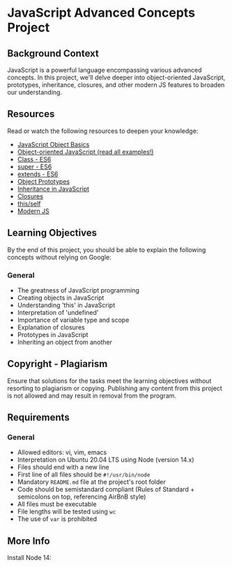 # JavaScript Advanced Concepts Project

## Background Context
JavaScript is a powerful language encompassing various advanced concepts. In this project, we'll delve deeper into object-oriented JavaScript, prototypes, inheritance, closures, and other modern JS features to broaden our understanding.

## Resources
Read or watch the following resources to deepen your knowledge:
- [JavaScript Object Basics](#)
- [Object-oriented JavaScript (read all examples!)](#)
- [Class - ES6](#)
- [super - ES6](#)
- [extends - ES6](#)
- [Object Prototypes](#)
- [Inheritance in JavaScript](#)
- [Closures](#)
- [this/self](#)
- [Modern JS](#)

## Learning Objectives
By the end of this project, you should be able to explain the following concepts without relying on Google:
### General
- The greatness of JavaScript programming
- Creating objects in JavaScript
- Understanding 'this' in JavaScript
- Interpretation of 'undefined'
- Importance of variable type and scope
- Explanation of closures
- Prototypes in JavaScript
- Inheriting an object from another

## Copyright - Plagiarism
Ensure that solutions for the tasks meet the learning objectives without resorting to plagiarism or copying. Publishing any content from this project is not allowed and may result in removal from the program.

## Requirements
### General
- Allowed editors: vi, vim, emacs
- Interpretation on Ubuntu 20.04 LTS using Node (version 14.x)
- Files should end with a new line
- First line of all files should be `#!/usr/bin/node`
- Mandatory `README.md` file at the project's root folder
- Code should be semistandard compliant (Rules of Standard + semicolons on top, referencing AirBnB style)
- All files must be executable
- File lengths will be tested using `wc`
- The use of `var` is prohibited

## More Info
Install Node 14:

